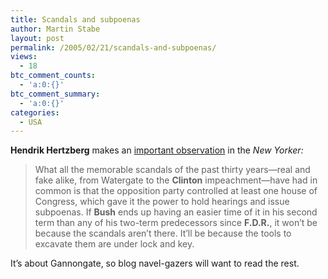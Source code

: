 ```yaml
---
title: Scandals and subpoenas
author: Martin Stabe
layout: post
permalink: /2005/02/21/scandals-and-subpoenas/
views:
  - 18
btc_comment_counts:
  - 'a:0:{}'
btc_comment_summary:
  - 'a:0:{}'
categories:
  - USA
---
```

**Hendrik Hertzberg** makes an [important observation][1] in the *New Yorker:*

> What all the memorable scandals of the past thirty years&mdash;real and fake alike, from Watergate to the **Clinton** impeachment&mdash;have had in common is that the opposition party controlled at least one house of Congress, which gave it the power to hold hearings and issue subpoenas. If **Bush** ends up having an easier time of it in his second term than any of his two-term predecessors since **F.D.R.**, it won&rsquo;t be because the scandals aren’t there. It&rsquo;ll be because the tools to excavate them are under lock and key.

It&rsquo;s about Gannongate, so blog navel-gazers will want to read the rest.

 [1]: http://newyorker.com/talk/content/?050228ta_talk_hertzberg